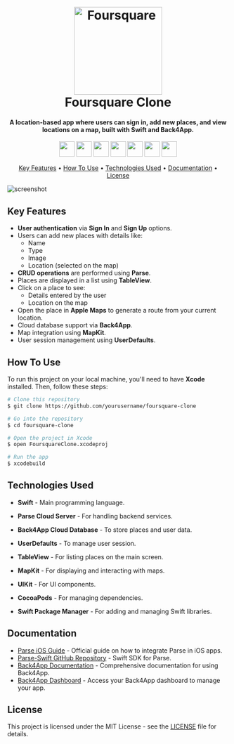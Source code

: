 <h1 align="center">
  <br>
  <a href="#"><img src="https://raw.githubusercontent.com/amitmerchant1990/electron-markdownify/master/app/img/markdownify.png" alt="Foursquare" width="200"></a>
  <br>
  Foursquare Clone
  <br>
</h1>

<h4 align="center">A location-based app where users can sign in, add new places, and view locations on a map, built with Swift and Back4App.</h4>

<div>
<p align="center">  <a href="https://www.instagram.com/_yavuzsemrem/" target="_blank" rel="noreferrer" style="text-decoration: none;"><img src="https://skillicons.dev/icons?i=instagram" width="35" height="35";/></a>  <a href="https://www.linkedin.com/in/yavuz-selim-emrem-65baa0273/" target="_blank" rel="noreferrer" style="text-decoration: none;"><img src="https://cdn.iconscout.com/icon/free/png-512/free-linkedin-2752135-2284952.png?f=avif&w=512" width="35" height="35" /></a>  <a href="https://x.com/s3limm06" target="_blank" rel="noreferrer" style="text-decoration: none;"><img src="https://static.vecteezy.com/system/resources/previews/042/148/611/non_2x/new-twitter-x-logo-twitter-icon-x-social-media-icon-free-png.png" width="35" height="35" /></a>  <a href="mailto:selimemrem@gmail.com" target="_blank" rel="noreferrer" style="text-decoration: none;"><img src="https://upload.wikimedia.org/wikipedia/commons/7/7e/Gmail_icon_%282020%29.svg" width="35" height= "35" /></a>  <a href="https://open.spotify.com/user/00a5n7i8o5xwfdbq9kz6i8wra?si=36cfe13b9bbb4b85" target="_blank" rel="noreferrer" style="text-decoration: none;"><img src="https://cdn3.emoji.gg/emojis/SpotifyLogo.png" width="35" height="35" /></a>  <a href="https://steamcommunity.com/profiles/76561199496950614/" target="_blank" rel="noreferrer" style="text-decoration: none;"><img src="https://cdn.freebiesupply.com/images/large/2x/steam-logo-transparent.png" width="35" height="35" /></a>  <a href="https://discord.com/users/s3limm#1529" target="_blank" rel="noreferrer" style="text-decoration: none;"><img src="https://raw.githubusercontent.com/danielcranney/readme-generator/main/public/icons/socials/discord.svg" width="35" height="35" /></a>  </p>
</div>

<p align="center">
  <a href="#key-features">Key Features</a> •
  <a href="#how-to-use">How To Use</a> •
  <a href="#technologies-used">Technologies Used</a> •
  <a href="#documentation">Documentation</a> •
  <a href="#license">License</a>
</p>

![screenshot](https://raw.githubusercontent.com/amitmerchant1990/electron-markdownify/master/app/img/markdownify.gif)

## Key Features

- **User authentication** via **Sign In** and **Sign Up** options.
- Users can add new places with details like:
  - Name
  - Type
  - Image
  - Location (selected on the map)
- **CRUD operations** are performed using **Parse**.
- Places are displayed in a list using **TableView**.
- Click on a place to see:
  - Details entered by the user
  - Location on the map
- Open the place in **Apple Maps** to generate a route from your current location.
- Cloud database support via **Back4App**.
- Map integration using **MapKit**.
- User session management using **UserDefaults**.

## How To Use

To run this project on your local machine, you'll need to have **Xcode** installed. Then, follow these steps:

```bash
# Clone this repository
$ git clone https://github.com/yourusername/foursquare-clone

# Go into the repository
$ cd foursquare-clone

# Open the project in Xcode
$ open FoursquareClone.xcodeproj

# Run the app
$ xcodebuild

````

## Technologies Used

- <b>Swift</b> - Main programming language.

- <b>Parse Cloud Server</b> - For handling backend services.

- <b>Back4App Cloud Database</b> - To store places and user data.

- <b>UserDefaults</b> - To manage user session.

- <b>TableView</b> - For listing places on the main screen.

- <b>MapKit</b> - For displaying and interacting with maps.

- <b>UIKit</b> - For UI components.

- <b>CocoaPods</b> - For managing dependencies.

- <b>Swift Package Manager</b> - For adding and managing Swift libraries.

## Documentation

- [Parse iOS Guide](https://docs.parseplatform.org/ios/guide/#images) - Official guide on how to integrate Parse in iOS apps.
- [Parse-Swift GitHub Repository](https://github.com/parse-community/Parse-Swift) - Swift SDK for Parse.
- [Back4App Documentation](https://www.back4app.com/docs) - Comprehensive documentation for using Back4App.
- [Back4App Dashboard](https://backend.back4app.com/apps/) - Access your Back4App dashboard to manage your app.


## License

This project is licensed under the MIT License - see the [LICENSE](LICENSE) file for details.
